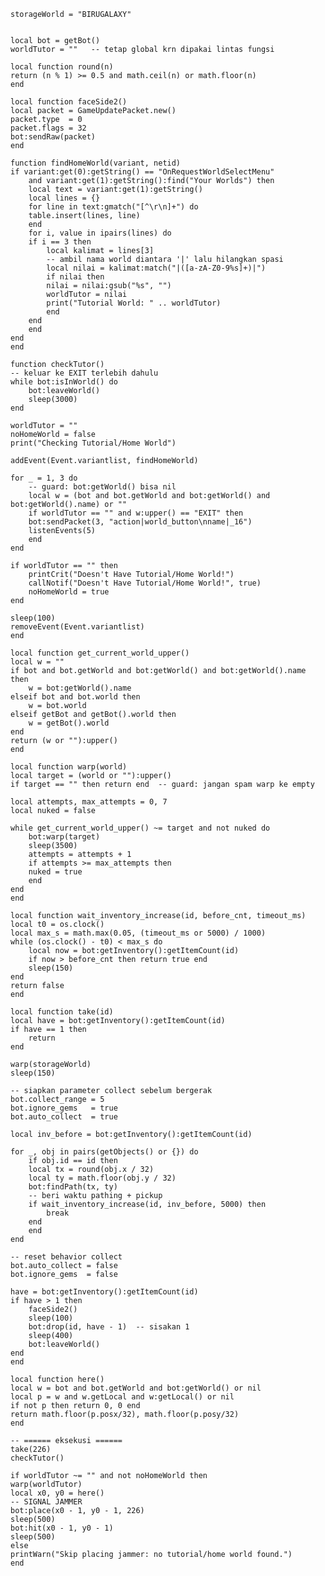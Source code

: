     storageWorld = "BIRUGALAXY"


    local bot = getBot()
    worldTutor = ""   -- tetap global krn dipakai lintas fungsi

    local function round(n)
    return (n % 1) >= 0.5 and math.ceil(n) or math.floor(n)
    end

    local function faceSide2()
    local packet = GameUpdatePacket.new()
    packet.type  = 0
    packet.flags = 32
    bot:sendRaw(packet)
    end

    function findHomeWorld(variant, netid)
    if variant:get(0):getString() == "OnRequestWorldSelectMenu"
        and variant:get(1):getString():find("Your Worlds") then
        local text = variant:get(1):getString()
        local lines = {}
        for line in text:gmatch("[^\r\n]+") do
        table.insert(lines, line)
        end
        for i, value in ipairs(lines) do
        if i == 3 then
            local kalimat = lines[3]
            -- ambil nama world diantara '|' lalu hilangkan spasi
            local nilai = kalimat:match("|([a-zA-Z0-9%s]+)|")
            if nilai then
            nilai = nilai:gsub("%s", "")
            worldTutor = nilai
            print("Tutorial World: " .. worldTutor)
            end
        end
        end
    end
    end

    function checkTutor()
    -- keluar ke EXIT terlebih dahulu
    while bot:isInWorld() do
        bot:leaveWorld()
        sleep(3000)
    end

    worldTutor = ""
    noHomeWorld = false
    print("Checking Tutorial/Home World")

    addEvent(Event.variantlist, findHomeWorld)

    for _ = 1, 3 do
        -- guard: bot:getWorld() bisa nil
        local w = (bot and bot.getWorld and bot:getWorld() and bot:getWorld().name) or ""
        if worldTutor == "" and w:upper() == "EXIT" then
        bot:sendPacket(3, "action|world_button\nname|_16")
        listenEvents(5)
        end
    end

    if worldTutor == "" then
        printCrit("Doesn't Have Tutorial/Home World!")
        callNotif("Doesn't Have Tutorial/Home World!", true)
        noHomeWorld = true
    end

    sleep(100)
    removeEvent(Event.variantlist)
    end

    local function get_current_world_upper()
    local w = ""
    if bot and bot.getWorld and bot:getWorld() and bot:getWorld().name then
        w = bot:getWorld().name
    elseif bot and bot.world then
        w = bot.world
    elseif getBot and getBot().world then
        w = getBot().world
    end
    return (w or ""):upper()
    end

    local function warp(world)
    local target = (world or ""):upper()
    if target == "" then return end  -- guard: jangan spam warp ke empty

    local attempts, max_attempts = 0, 7
    local nuked = false

    while get_current_world_upper() ~= target and not nuked do
        bot:warp(target)
        sleep(3500)
        attempts = attempts + 1
        if attempts >= max_attempts then
        nuked = true
        end
    end
    end

    local function wait_inventory_increase(id, before_cnt, timeout_ms)
    local t0 = os.clock()
    local max_s = math.max(0.05, (timeout_ms or 5000) / 1000)
    while (os.clock() - t0) < max_s do
        local now = bot:getInventory():getItemCount(id)
        if now > before_cnt then return true end
        sleep(150)
    end
    return false
    end

    local function take(id)
    local have = bot:getInventory():getItemCount(id)
    if have == 1 then
        return
    end

    warp(storageWorld)
    sleep(150)

    -- siapkan parameter collect sebelum bergerak
    bot.collect_range = 5
    bot.ignore_gems   = true
    bot.auto_collect  = true

    local inv_before = bot:getInventory():getItemCount(id)

    for _, obj in pairs(getObjects() or {}) do
        if obj.id == id then
        local tx = round(obj.x / 32)
        local ty = math.floor(obj.y / 32)
        bot:findPath(tx, ty)
        -- beri waktu pathing + pickup
        if wait_inventory_increase(id, inv_before, 5000) then
            break
        end
        end
    end

    -- reset behavior collect
    bot.auto_collect = false
    bot.ignore_gems  = false

    have = bot:getInventory():getItemCount(id)
    if have > 1 then
        faceSide2()
        sleep(100)
        bot:drop(id, have - 1)  -- sisakan 1
        sleep(400)
        bot:leaveWorld()
    end
    end

    local function here()
    local w = bot and bot.getWorld and bot:getWorld() or nil
    local p = w and w.getLocal and w:getLocal() or nil
    if not p then return 0, 0 end
    return math.floor(p.posx/32), math.floor(p.posy/32)
    end

    -- ====== eksekusi ======
    take(226)
    checkTutor()

    if worldTutor ~= "" and not noHomeWorld then
    warp(worldTutor)
    local x0, y0 = here()
    -- SIGNAL JAMMER
    bot:place(x0 - 1, y0 - 1, 226)
    sleep(500)
    bot:hit(x0 - 1, y0 - 1)
    sleep(500)
    else
    printWarn("Skip placing jammer: no tutorial/home world found.")
    end
